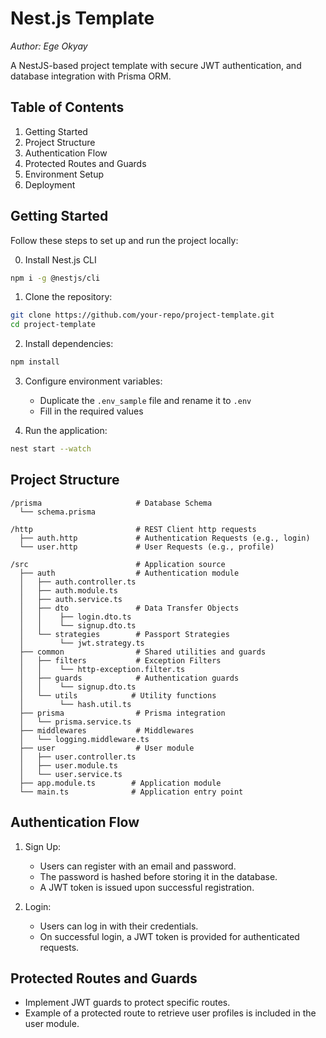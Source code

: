 # Nest.js Template

*Author: Ege Okyay*

A NestJS-based project template with secure JWT authentication, and database integration with Prisma ORM.

## Table of Contents
1. Getting Started
2. Project Structure
3. Authentication Flow
4. Protected Routes and Guards
5. Environment Setup
6. Deployment

## Getting Started

Follow these steps to set up and run the project locally:

0. Install Nest.js CLI
```bash
npm i -g @nestjs/cli
```

1. Clone the repository:

```bash
git clone https://github.com/your-repo/project-template.git
cd project-template
```

2. Install dependencies:

```bash
npm install
```

3. Configure environment variables:
    - Duplicate the `.env_sample` file and rename it to `.env`
    - Fill in the required values

4. Run the application:

```bash
nest start --watch
```

## Project Structure

```
/prisma                     # Database Schema
  └── schema.prisma

/http                       # REST Client http requests
  ├── auth.http             # Authentication Requests (e.g., login)
  └── user.http             # User Requests (e.g., profile)

/src                        # Application source
  ├── auth                  # Authentication module
  │   ├── auth.controller.ts
  │   ├── auth.module.ts
  │   ├── auth.service.ts
  │   ├── dto               # Data Transfer Objects
  │   │    ├── login.dto.ts
  │   │    └── signup.dto.ts
  │   └── strategies        # Passport Strategies
  │        └── jwt.strategy.ts
  ├── common                # Shared utilities and guards
  │   ├── filters           # Exception Filters
  │   │    └── http-exception.filter.ts
  │   ├── guards            # Authentication guards
  │   │    └── signup.dto.ts
  │   └── utils            # Utility functions
  │        └── hash.util.ts
  ├── prisma                # Prisma integration
  │   └── prisma.service.ts
  ├── middlewares           # Middlewares
  │   └── logging.middleware.ts
  ├── user                  # User module
  │   ├── user.controller.ts
  │   ├── user.module.ts
  │   └── user.service.ts
  ├── app.module.ts        # Application module
  └── main.ts              # Application entry point
```

## Authentication Flow

1. Sign Up:
    - Users can register with an email and password.
    - The password is hashed before storing it in the database.
    - A JWT token is issued upon successful registration.

2. Login:
    - Users can log in with their credentials.
    - On successful login, a JWT token is provided for authenticated requests.

## Protected Routes and Guards

- Implement JWT guards to protect specific routes.
- Example of a protected route to retrieve user profiles is included in the user module.